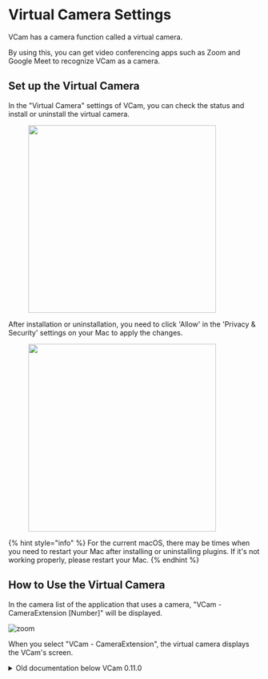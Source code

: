 # Virtual Camera Settings

VCam has a camera function called a virtual camera.

By using this, you can get video conferencing apps such as Zoom and Google Meet to recognize VCam as a camera.

## Set up the Virtual Camera

In the "Virtual Camera" settings of VCam, you can check the status and install or uninstall the virtual camera.

<figure><img src="https://github.com/vcamapp/app/assets/8188636/709eb797-62d7-4d6c-8746-c4f9dc59188e" alt="" width="375"><figcaption></figcaption></figure>

After installation or uninstallation, you need to click 'Allow' in the 'Privacy & Security' settings on your Mac to apply the changes.

<figure><img src="https://github.com/vcamapp/app/assets/8188636/89b38256-105c-4a40-8414-cad5b7a687f1" alt="" width="375"><figcaption></figcaption></figure>

{% hint style="info" %}
For the current macOS, there may be times when you need to restart your Mac after installing or uninstalling plugins. If it's not working properly, please restart your Mac.
{% endhint %}

## How to Use the Virtual Camera

In the camera list of the application that uses a camera, "VCam - CameraExtension \[Number]" will be displayed.

![zoom](https://github.com/vcamapp/docs/assets/8188636/288b4213-3320-4b36-b58a-ecc19c83eef3)

When you select "VCam - CameraExtension", the virtual camera displays the VCam's screen.



<details>

<summary>Old documentation below VCam 0.11.0</summary>

Currently, there are two types of virtual cameras:

* Virtual Camera (DAL)
  * Installed upon the first launch.
* New Virtual Camera (CameraExtension)
  * Currently, only supporters can use this feature.

The new virtual camera reduces the load on the Mac.

Also, Apple has announced that "Virtual Camera (DAL)" will no longer be supported in macOS 14.

[Apple's Announcement](https://developer.apple.com/videos/play/wwdc2022/10022/)

## Virtual Camera (DAL) Setup

Follow the alert that appears upon the first launch to install.

If you want to reinstall due to a problem or otherwise, click "Initial Setup" in the "VCam" menu.

If you want to uninstall the virtual camera, click "Uninstall Plugin" in the "VCam" menu.

</details>
